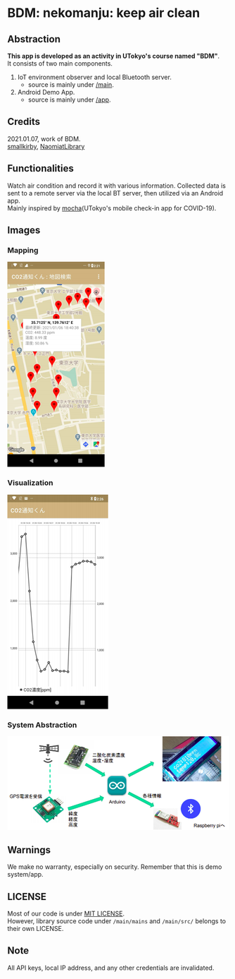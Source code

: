 # BDM: nekomanju: keep air clean

## Abstraction
**This app is developed as an activity in UTokyo's course named "BDM"**.  
It consists of two main components.
1. IoT environment observer and local Bluetooth server.
   - source is mainly under [/main](/main).
2. Android Demo App.
   - source is mainly under [/app](/app).

## Credits
2021.01.07, work of BDM.  
[smallkirby](https://github.com/smallkirby), [NaomiatLibrary](https://github.com/NaomiatLibrary)

## Functionalities
Watch air condition and record it with various information. Collected data is sent to a remote server via the local BT server, then utilized via an Android app.  
Mainly inspired by [mocha](https://mocha.t.u-tokyo.ac.jp/en)(UTokyo's mobile check-in app for COVID-19).

## Images
### Mapping  
![mapping](/img/1.png)

### Visualization
![vis](/img/2.png)

### System Abstraction 
![abs](/img/3.png)

## Warnings
We make no warranty, especially on security. Remember that this is demo system/app.

## LICENSE
Most of our code is under [MIT LICENSE](/LICENSE).  
However, library source code under `/main/mains` and `/main/src/` belongs to their own LICENSE.

## Note
All API keys, local IP address, and any other credentials are invalidated.
